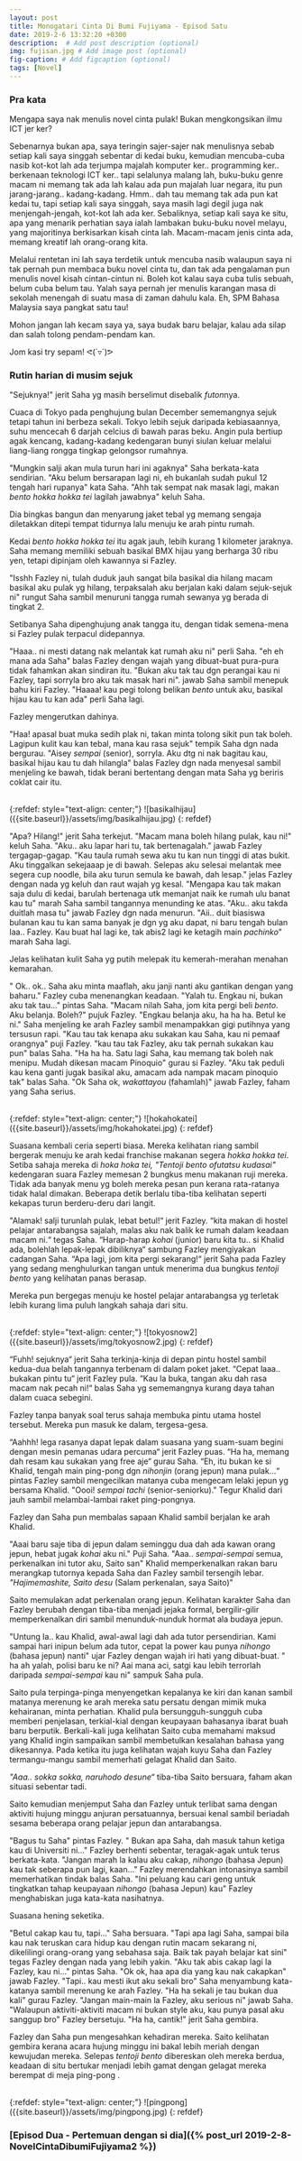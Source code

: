 ```yaml
---
layout: post
title: Monogatari Cinta Di Bumi Fujiyama - Episod Satu
date: 2019-2-6 13:32:20 +0300
description:  # Add post description (optional)
img: fujisan.jpg # Add image post (optional)
fig-caption: # Add figcaption (optional)
tags: [Novel]
---
```

### Pra kata

Mengapa saya nak menulis novel cinta pulak! Bukan mengkongsikan ilmu ICT jer ker?

Sebenarnya bukan apa, saya teringin sajer-sajer nak menulisnya sebab setiap kali saya singgah sebentar di kedai buku, kemudian mencuba-cuba nasib kot-kot lah ada terjumpa majalah komputer ker.. programming ker.. berkenaan teknologi ICT ker.. tapi selalunya malang lah, buku-buku genre macam ni memang tak ada lah kalau ada pun majalah luar negara, itu pun jarang-jarang.. kadang-kadang. Hmm.. dah tau memang tak ada pun kat kedai tu, tapi setiap kali saya singgah, saya masih lagi degil juga nak menjengah-jengah, kot-kot lah ada ker. Sebaliknya, setiap kali saya ke situ, apa yang menarik perhatian saya ialah lambakan buku-buku novel melayu, yang majoritinya berkisarkan kisah cinta lah. Macam-macam jenis cinta ada, memang kreatif lah orang-orang kita. 

Melalui rentetan ini lah saya terdetik untuk mencuba nasib walaupun saya ni tak pernah pun membaca buku novel cinta tu, dan tak ada pengalaman pun menulis novel kisah cintan-cintun ni. Boleh kot kalau saya cuba tulis sebuah, belum cuba belum tau. Yalah saya pernah jer menulis karangan masa di sekolah menengah di suatu masa di zaman dahulu kala. Eh, SPM Bahasa Malaysia saya pangkat satu tau! 

Mohon jangan lah kecam saya ya, saya budak baru belajar, kalau ada silap dan salah tolong pendam-pendam kan. 

Jom kasi try sepam! ᕙ(`▿´)ᕗ


### Rutin harian di musim sejuk 


"Sejuknya!" jerit Saha yg masih berselimut disebalik *futon*nya. 

Cuaca di Tokyo pada penghujung bulan December sememangnya sejuk tetapi tahun ini berbeza sekali. Tokyo lebih sejuk daripada kebiasaannya, suhu mencecah 6 darjah celcius di bawah paras beku. Angin pula bertiup agak kencang, kadang-kadang kedengaran bunyi siulan keluar melalui liang-liang rongga tingkap gelongsor rumahnya. 

"Mungkin salji akan mula turun hari ini agaknya" Saha berkata-kata sendirian. "Aku belum bersarapan lagi ni, eh bukanlah sudah pukul 12 tengah hari rupanya" kata Saha. "Ahh tak sempat nak masak lagi, makan *bento hokka hokka tei* lagilah jawabnya" keluh Saha. 

Dia bingkas bangun dan menyarung jaket tebal yg memang sengaja diletakkan ditepi tempat tidurnya lalu menuju ke arah pintu rumah. 

Kedai *bento hokka hokka tei* itu agak jauh, lebih kurang 1 kilometer jaraknya. Saha memang memiliki sebuah basikal BMX hijau yang berharga 30 ribu yen, tetapi dipinjam oleh kawannya si Fazley. 

"Isshh Fazley ni, tulah duduk jauh sangat bila basikal dia hilang macam basikal aku pulak yg hilang, terpaksalah aku berjalan kaki dalam sejuk-sejuk ni" rungut Saha sambil menuruni tangga rumah sewanya yg berada di tingkat 2. 

Setibanya Saha dipenghujung anak tangga itu, dengan tidak semena-mena si Fazley pulak terpacul didepannya. 

"Haaa.. ni mesti datang nak melantak kat rumah aku ni" perli Saha. "eh eh mana ada Saha" balas Fazley dengan wajah yang dibuat-buat pura-pura tidak fahamkan akan sindiran itu. "Bukan aku tak tau dgn perangai kau ni Fazley, tapi sorryla bro aku tak masak hari ni". jawab Saha sambil menepuk bahu kiri Fazley. "Haaaa! kau pegi tolong belikan *bento* untuk aku, basikal hijau kau tu kan ada" perli Saha lagi. 

Fazley mengerutkan dahinya. 

"Haa! apasal buat muka sedih plak ni, takan minta tolong sikit pun tak boleh. Lagipun kulit kau kan tebal, mana kau rasa sejuk" tempik Saha dgn nada bergurau. "Aisey *sempai* (senior), sorryla. Aku dtg ni nak bagitau kau, basikal hijau kau tu dah hilangla" balas Fazley dgn nada menyesal sambil menjeling ke bawah, tidak berani bertentang dengan mata Saha yg beriris coklat cair itu. 

<br/>
{:refdef: style="text-align: center;"}
![basikalhijau]({{site.baseurl}}/assets/img/basikalhijau.jpg)
{: refdef}
<br/>

"Apa? Hilang!" jerit Saha terkejut. "Macam mana boleh hilang pulak, kau ni!" keluh Saha. "Aku.. aku lapar hari tu, tak bertenagalah." jawab Fazley tergagap-gagap. "Kau taula rumah sewa aku tu kan nun tinggi di atas bukit. Aku tinggalkan sekejaaap je di bawah. Selepas aku selesai melantak mee segera cup noodle, bila aku turun semula ke bawah, dah lesap." jelas Fazley dengan nada yg keluh dan raut wajah yg kesal. "Mengapa kau tak makan saja dulu di kedai, barulah bertenaga utk memanjat naik ke rumah ulu banat kau tu" marah Saha sambil tangannya menunding ke atas. "Aku.. aku takda duitlah masa tu" jawab Fazley dgn nada menurun. "Aii.. duit biasiswa bulanan kau tu kan sama banyak je dgn yg aku dapat, ni baru tengah bulan laa.. Fazley. Kau buat hal lagi ke, tak abis2 lagi ke ketagih main *pachinko*" marah Saha lagi. 

Jelas kelihatan kulit Saha yg putih melepak itu kemerah-merahan menahan kemarahan. 

" Ok.. ok.. Saha aku minta maaflah, aku janji nanti aku gantikan dengan yang baharu." Fazley cuba menenangkan keadaan. "Yalah tu. Engkau ni, bukan aku tak tau..." pintas Saha. "Macam nilah Saha, jom kita pergi beli *bento*. Aku belanja. Boleh?" pujuk Fazley. "Engkau belanja aku, ha ha ha. Betul ke ni." Saha menjeling ke arah Fazley sambil menampakkan gigi putihnya yang tersusun rapi. "Kau tau tak kenapa aku sukakan kau Saha, kau ni pemaaf orangnya" puji Fazley. "kau tau tak Fazley, aku tak pernah sukakan kau pun" balas Saha. "Ha ha ha. Satu lagi Saha, kau memang tak boleh nak menipu. Mudah dikesan macam Pinoquio" gurau si Fazley. "Aku tak peduli kau kena ganti jugak basikal aku, amacam ada nampak macam pinoquio tak" balas Saha. "Ok Saha ok, *wakattayou* (fahamlah)"  jawab Fazley, faham yang Saha serius. 

<br/>
{:refdef: style="text-align: center;"}
![hokahokatei]({{site.baseurl}}/assets/img/hokahokatei.jpg)
{: refdef}
<br/>

Suasana kembali ceria seperti biasa. Mereka kelihatan riang sambil bergerak menuju ke arah kedai franchise makanan segera *hokka hokka tei*. Setiba sahaja mereka di *hoka hoka tei, "Tentoji bento ofutatsu kudasai"* kedengaran suara Fazley memesan 2 bungkus menu makanan ruji mereka. Tidak ada banyak menu yg boleh mereka pesan pun kerana rata-ratanya tidak halal dimakan. Beberapa detik berlalu tiba-tiba kelihatan seperti kekapas turun berderu-deru dari langit. 

"Alamak! salji turunlah pulak, lebat betul!“ jerit Fazley. “kita makan di hostel pelajar antarabangsa sajalah, malas aku nak balik ke rumah dalam keadaan macam ni.“ tegas Saha. “Harap-harap *kohai* (junior) baru kita tu.. si Khalid ada, bolehlah lepak-lepak dibiliknya“ sambung Fazley mengiyakan cadangan Saha. “Apa lagi, jom kita pergi sekarang!“ jerit Saha pada Fazley yang sedang menghulurkan tangan untuk menerima dua bungkus *tentoji bento* yang kelihatan panas berasap.

Mereka pun bergegas menuju ke hostel pelajar antarabangsa yg terletak lebih kurang lima puluh langkah sahaja dari situ. 

<br/>
{:refdef: style="text-align: center;"}
![tokyosnow2]({{site.baseurl}}/assets/img/tokyosnow2.jpg)
{: refdef}
<br/>

“Fuhh! sejuknya“ jerit Saha terkinja-kinja di depan pintu hostel sambil kedua-dua belah tangannya terbenam di dalam poket jaket. “Cepat laaa.. bukakan pintu tu“ jerit Fazley pula. “Kau la buka, tangan aku dah rasa macam nak pecah ni!“ balas Saha yg sememangnya kurang daya tahan dalam cuaca sebegini. 

Fazley tanpa banyak soal terus sahaja membuka pintu utama hostel tersebut. Mereka pun masuk ke dalam, tergesa-gesa. 

“Aahhh! lega rasanya dapat lepak dalam suasana yang suam-suam begini dengan mesin pemanas udara percuma“ jerit Fazley puas. “Ha ha, memang dah resam kau sukakan yang free aje“ gurau Saha. “Eh, itu bukan ke si Khalid, tengah main ping-pong dgn *nihonjin* (orang jepun) mana pulak...“ pintas Fazley sambil mengecilkan matanya cuba mengecam lelaki jepun yg bersama Khalid. "Oooi! *sempai tachi* (senior-seniorku)." Tegur Khalid dari jauh sambil melambai-lambai raket ping-pongnya. 

Fazley dan Saha pun membalas sapaan Khalid sambil berjalan ke arah Khalid. 

"Aaai baru saje tiba di jepun dalam seminggu dua dah ada kawan orang jepun, hebat jugak *kohai* aku ni."  Puji Saha. "Aaa.. *sempai-sempai* semua, perkenalkan ini tutor aku, Saito san" Khalid memperkenalkan rakan baru merangkap tutornya kepada Saha dan Fazley sambil tersengih lebar. *"Hajimemashite, Saito desu* (Salam perkenalan, saya Saito)" 

Saito memulakan adat perkenalan orang jepun. Kelihatan karakter Saha dan Fazley berubah dengan tiba-tiba menjadi jejaka formal, bergilir-gilir memperkenalkan diri sambil menunduk-nunduk hormat ala budaya jepun. 

"Untung la.. kau Khalid, awal-awal lagi dah ada tutor persendirian. Kami sampai hari inipun belum ada tutor, cepat la power kau punya *nihongo* (bahasa jepun) nanti" ujar Fazley dengan wajah iri hati yang dibuat-buat. " ha ah yalah, polisi baru ke ni? Aai mana aci, satgi kau lebih terrorlah daripada *sempai-sempai* kau ni" sampuk Saha pula. 

Saito pula terpinga-pinga menyengetkan kepalanya ke kiri dan kanan sambil matanya merenung ke arah mereka satu persatu dengan mimik muka kehairanan, minta perhatian. Khalid pula bersungguh-sungguh cuba memberi penjelasan, terkial-kial dengan keupayaan bahasanya ibarat buah baru berputik. Berkali-kali juga kelihatan Saito cuba memahami maksud yang Khalid ingin sampaikan sambil membetulkan kesalahan bahasa yang dikesannya. Pada ketika itu juga kelihatan wajah kuyu Saha dan Fazley termangu-mangu sambil memerhati gelagat Khalid dan Saito.

*"Aaa.. sokka sokka, naruhodo desune“* tiba-tiba Saito bersuara, faham akan situasi sebentar tadi. 
 
Saito kemudian menjemput Saha dan Fazley untuk terlibat sama dengan aktiviti hujung minggu anjuran persatuannya, bersuai kenal sambil beriadah sesama beberapa orang pelajar jepun dan antarabangsa. 
 
"Bagus tu Saha" pintas Fazley. " Bukan apa Saha, dah masuk tahun ketiga kau di Universiti ni..." Fazley berhenti sebentar, teragak-agak untuk terus berkata-kata. "Jangan marah la kalau aku cakap, *nihongo* (bahasa Jepun) kau tak seberapa pun lagi, kaan..." Fazley merendahkan intonasinya sambil memerhatikan tindak balas Saha. "Ini peluang kau cari geng untuk tingkatkan tahap keupayaan *nihongo* (bahasa Jepun) kau" Fazley menghabiskan juga kata-kata nasihatnya. 

Suasana hening seketika. 
 
"Betul cakap kau tu,  tapi..." Saha bersuara. "Tapi apa lagi Saha, sampai bila kau nak teruskan cara hidup kau dengan rutin macam sekarang ni, dikelilingi orang-orang yang sebahasa saja. Baik tak payah belajar kat sini" tegas Fazley dengan nada yang lebih yakin. "Aku tak abis cakap lagi la Fazley, kau ni..." pintas Saha. "Ok ok, haa apa dia yang kau nak cakapkan" jawab Fazley. "Tapi.. kau mesti ikut aku sekali bro" Saha menyambung kata-katanya sambil merenung ke arah Fazley. "Ha ha sekali je tau bukan dua kali" gurau Fazley. "Jangan main-main la Fazley, aku serious ni" jawab Saha. "Walaupun aktiviti-aktiviti macam ni bukan style aku, kau punya pasal aku sanggup bro" Fazley bersetuju. "Ha ha, cantik!" jerit Saha gembira. 
 
Fazley dan Saha pun mengesahkan kehadiran mereka. Saito kelihatan gembira kerana acara hujung minggu ini bakal lebih meriah dengan kewujudan mereka. Selepas *tentoji bento* dibereskan oleh mereka berdua, keadaan di situ bertukar menjadi lebih gamat dengan gelagat mereka berempat di meja ping-pong . 

<br/>
{:refdef: style="text-align: center;"}
![pingpong]({{site.baseurl}}/assets/img/pingpong.jpg)
{: refdef}
<br/>

### [Episod Dua - Pertemuan dengan si dia]({% post_url 2019-2-8-NovelCintaDibumiFujiyama2 %})









